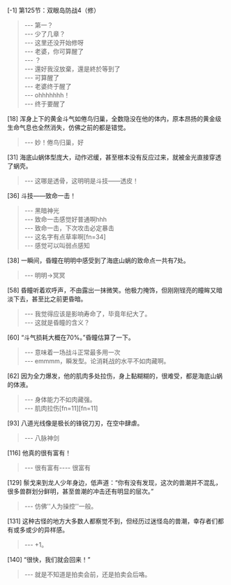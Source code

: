 
[-1] 第125节：双眼岛防战4（修）
>--- 第一？<br>
>--- 少了几章？<br>
>--- 这里还没开始修呀<br>
>--- 老婆，你可算醒了<br>
>--- ？<br>
>--- 還好我沒放棄，還是終於等到了<br>
>--- 可算醒了<br>
>--- 老婆终于醒了<br>
>--- ohhhhhhh！<br>
>--- 终于要醒了<br>

[18] 浑身上下的黄金斗气如倦鸟归巢，全数隐没在他的体内，原本昂扬的黄金级生命气息也全然消失，仿佛之前的都是错觉。
>--- 妙！倦鸟归巢，好<br>

[31] 海底山蜗体型庞大，动作迟缓，甚至根本没有反应过来，就被金光直接穿透了蜗壳。
>--- 这哪是透骨，这明明是斗技——透皮！<br>

[36] 斗技——致命一击！
>--- 黑暗神光<br>
>--- 致命一击感觉好普通啊hhh<br>
>--- 致命一击，下次攻击必定暴击<br>
>--- 这名字有点草率啊[fn=34]<br>
>--- 感觉可以叫弱点感知<br>

[38] 一瞬间，昏瞳在明明中感受到了海底山蜗的致命点一共有7处。
>--- 明明→冥冥<br>

[58] 昏瞳听着欢呼声，不由露出一抹微笑。他极力掩饰，但刚刚锃亮的瞳眸又暗淡下去，甚至比之前更昏暗。
>--- 我觉得应该是影响寿命了，毕竟年纪大了。<br>
>--- 这就是昏瞳的含义？<br>

[60] “斗气损耗大概在70%。”昏瞳估算了一下。
>--- 意味着一场战斗正常最多用一次<br>
>--- emmmm，瞬发型。论消耗战的水平不如肉藏啊。<br>

[62] 因为全力爆发，他的肌肉多处拉伤，身上黏糊糊的，很难受，都是海底山蜗的体液。
>--- 身体能力不如肉藏强。<br>
>--- 肌肉拉伤[fn=11][fn=11]<br>

[93] 八道光线像是极长的锋锐刀刃，在空中肆虐。
>--- 八脉神剑<br>

[116] 他真的很有富有！
>--- 很有富有---- 很富有<br>

[129] 鬃戈来到龙人少年身边，低声道：“你有没有发现，这次的兽潮并不混乱，很多兽群划分鲜明，甚至兽潮的冲击还有明显的层次。”
>--- 仿佛''人为操控''一般。<br>

[131] 这种古怪的地方大多数人都察觉不到，但经历过迷怪岛的兽潮，幸存者们都有或多或少的异样感。
>--- +1。<br>

[140] “很快，我们就会回来！”
>--- 就是不知道是拍卖会前，还是拍卖会后咯。<br>
